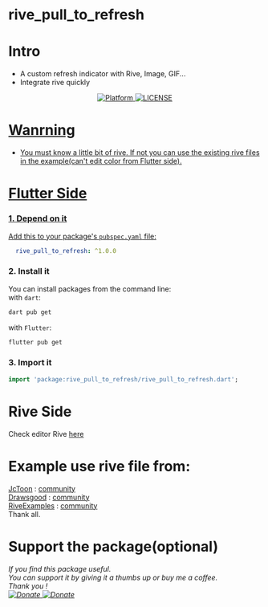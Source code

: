 # rive_pull_to_refresh
# Intro
- A custom refresh indicator with Rive, Image, GIF...
- Integrate rive quickly
<div align="center">
	<a href="https://flutter.io">
    	<img src="https://img.shields.io/badge/Platform-Flutter-blue"alt="Platform" />
	<a href="/LICENSE">
    	<img src="https://img.shields.io/badge/MIT-LICENSE-orange"alt="LICENSE" />
</div>
		
# Wanrning
- You must know a little bit of rive. If not you can use the existing rive files in the example(can't edit color from Flutter side).

# Flutter Side

### 1. Depend on it
Add this to your package's `pubspec.yaml` file:
```yaml
  rive_pull_to_refresh: ^1.0.0
```

### 2. Install it
You can install packages from the command line:\
with `dart`:

```css
dart pub get
```

with `Flutter`:

```css
flutter pub get
```

### 3. Import it
```dart
import 'package:rive_pull_to_refresh/rive_pull_to_refresh.dart';
```

# Rive Side
Check editor Rive [here](https://rive.app/community/8921-17052-rive-files-use-for-a-package-from-flutter/)
# Example use rive file from:

[JcToon](https://rive.app/@JcToon/) : [community](https://rive.app/community/3146-6725-pull-to-refresh/)\
[Drawsgood](https://rive.app/@drawsgood/) : [community](https://rive.app/community/5251-10495-pull-to-refresh-use-case/)\
[RiveExamples](https://rive.app/@RiveExamples/) : [community](https://rive.app/community/516-982-interactive-animations/)\
Thank all.

# Support the package(optional)
<div  align="left">
	<h6>If you find this package useful.<br>You can support it by giving it a thumbs up or buy me a coffee.<br>Thank you !</\h6><br>
  	<a href="https://www.paypal.com/paypalme/phucho2306">
    	<img src="https://img.shields.io/badge/Donate-Paypal-blue"alt="Donate" />
	<a href="https://me.momo.vn/G9IguZfofzt3CdtWuMu7">
    	<img src="https://img.shields.io/badge/Donate-Momo-D82d88"alt="Donate" />
</div>

